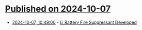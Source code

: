 # [Published on 2024-10-07](index.md)

* [2024-10-07, 10:49:00](https://soylentnews.org/article.pl?sid=24/10/06/1350227&from=rss) - [Li Battery Fire Suppressant Developed](https://soylentnews.org/article.pl?sid=24/10/06/1350227&from=rss)
